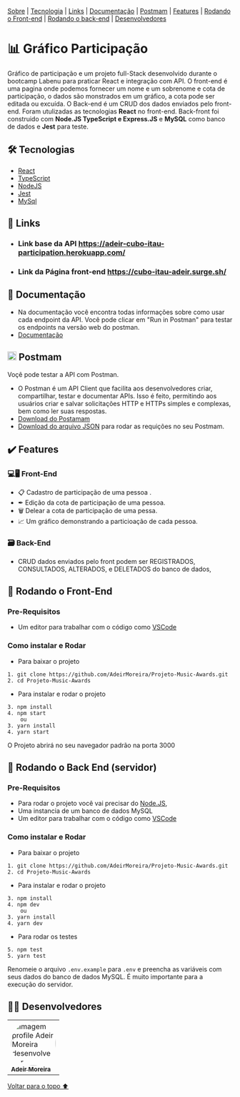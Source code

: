 <p>
<a href="#sobre">Sobre</a> |
<a href="#tecnologia">Tecnologia</a> |
<a href="#link">Links</a> |
<a href="#documentação">Documentação</a> |
<a href="#postmam">Postmam</a> |
<a href="#features">Features</a> |
<a href="#front">Rodando o Front-end</a> |
<a href="#back">Rodando o back-end</a> |
<a href="#desenvolvedores">Desenvolvedores</a>
</p>

<h1 id="sobre">📊 Gráfico Participação</h1>

Gráfico de participação e um projeto full-Stack desenvolvido durante o bootcamp Labenu para praticar React e integração com API. O front-end é uma pagina onde podemos fornecer um nome e um sobrenome e cota de participação, o dados são monstrados em um gráfico, a cota pode ser editada ou excuída. O Back-end é um CRUD dos dados enviados pelo front-end. Foram utulizadas as tecnologias **React** no front-end. Back-front foi construido com **Node.JS TypeScript e Express.JS** e **MySQL** como banco de dados e **Jest** para teste.

<h2 id="tecnologia">🛠 Tecnologias</h2>

- [React](https://pt-br.reactjs.org/docs/getting-started.html)
- [TypeScript](https://www.typescriptlang.org/)
- [NodeJS](https://nodejs.org/en/docs/)
- [Jest](https://jestjs.io/pt-BR/docs/api)
- [MySql](https://dev.mysql.com/doc/)

<h2 id="link">🔗 Links</h2>

- ### Link base da API https://adeir-cubo-itau-participation.herokuapp.com/
- ### Link da Página front-end https://cubo-itau-adeir.surge.sh/


<h2 id="documentação">📃 Documentação</h2>

- Na documentação você encontra todas informações sobre como usar cada endpoint da API. Você pode clicar em "Run in Postman" para testar os endpoints na versão web do postman.
- [Documentação](https://documenter.getpostman.com/view/20351643/VUjLK6oJ)


<h2 id="postmam"> <img src="https://user-images.githubusercontent.com/98994187/182048033-f81fac19-1c26-45c0-96da-a5ffbc0defec.svg" height="20" width="20" alt="javascript logo"  /> Postmam</h2>

Voçê pode testar a API com Postman.
- O Postman é um API Client que facilita aos desenvolvedores criar, compartilhar, testar e documentar APIs. Isso é feito, permitindo aos usuários criar e salvar solicitações HTTP e HTTPs simples e complexas, bem como ler suas respostas.
- [Download do Postamam](https://www.postman.com/downloads/)
- [Download do arquivo JSON](https://github.com/AdeirMoreira/Projeto-Music-Awards/blob/master/Labenu-Music-Awards-IDP.postman_collection.json) para rodar as requições no seu Postmam.


<h2 id="features">✔️ Features</h2>

### 💻🖥 Front-End

- 📋 Cadastro de participação de uma pessoa .
- ✒ Edição da cota de participação de uma pessoa.
- 🗑 Delear a cota de participação de uma pessa.
- 📈 Um gráfico demonstrando a particioação de cada pessoa.

### 🗃 Back-End

- CRUD dados enviados pelo front podem ser REGISTRADOS, CONSULTADOS, ALTERADOS, e DELETADOS do banco de dados, 

<h2 id="front"> 🎲  Rodando o Front-End</h2>

### Pre-Requisitos

- Um editor para trabalhar com o código como [VSCode](https://code.visualstudio.com/)

### Como instalar e Rodar
* Para baixar o projeto
```
1. git clone https://github.com/AdeirMoreira/Projeto-Music-Awards.git
2. cd Projeto-Music-Awards
```
* Para instalar e rodar o projeto
```
3. npm install
4. npm start
    ou
3. yarn install
4. yarn start
```
O Projeto abrirá no seu navegador padrão na porta 3000

<h2 id="back"> 🎲 Rodando o Back End (servidor)</h2>

### Pre-Requisitos

- Para rodar o projeto você vai precisar do [Node.JS](https://nodejs.org/en/download/),
- Uma instancia de um banco de dados MySQL
- Um editor para trabalhar com o código como [VSCode](https://code.visualstudio.com/)

### Como instalar e Rodar
* Para baixar o projeto
```
1. git clone https://github.com/AdeirMoreira/Projeto-Music-Awards.git
2. cd Projeto-Music-Awards
```
* Para instalar e rodar o projeto
```
3. npm install
4. npm dev
    ou
3. yarn install
4. yarn dev
```
* Para rodar os testes 
```
5. npm test
5. yarn test
```

Renomeie o arquivo ```.env.example```  para ```.env``` e preencha as variáveis com seus dados do banco de dados MySQL. É muito importante para a execução do servidor.

<h2 id="desenvolvedores">👨‍💻 Desenvolvedores</h2>
<table>         
<td><a href="https://github.com/future4code/silveira-Adeir-Maia"><img style="border-radius: 50%;" src="https://avatars.githubusercontent.com/u/98994187?v=4" width="100px;" alt="Imagem profile Adeir Moreira desenvolvedor"/><br /><sub><b>Adeir Moreira</b></sub></a><br />   
</table>

<a href="#voltar">Voltar para o topo ⬆️</a>